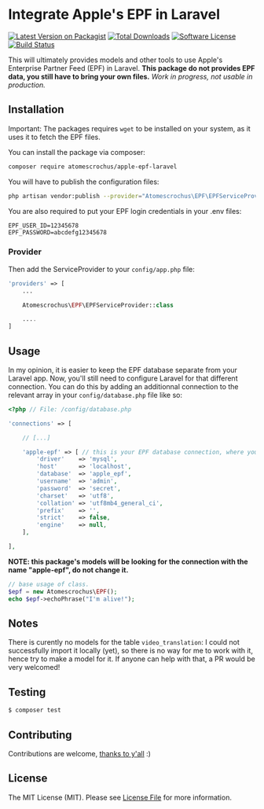 # Integrate Apple's EPF in Laravel

[![Latest Version on Packagist](https://img.shields.io/packagist/v/atomescrochus/apple-epf-laravel.svg?style=flat-square)](https://packagist.org/packages/atomescrochus/apple-epf-laravel)
[![Total Downloads](https://img.shields.io/packagist/dt/atomescrochus/apple-epf-laravel.svg?style=flat-square)](https://packagist.org/packages/atomescrochus/apple-epf-laravel)
[![Software License](https://img.shields.io/badge/license-MIT-brightgreen.svg?style=flat-square)](LICENSE.md)
[![Build Status](https://img.shields.io/travis/atomescrochus/apple-epf-laravel/master.svg?style=flat-square)](https://travis-ci.org/atomescrochus/apple-epf-laravel)

This will ultimately provides models and other tools to use Apple's Enterprise Partner Feed (EPF) in Laravel. **This package do not provides EPF data, you still have to bring your own files.** *Work in progress, not usable in production.*

## Installation

Important: The packages requires `wget` to be installed on your system, as it uses it to fetch the EPF files.

You can install the package via composer:

```bash
composer require atomescrochus/apple-epf-laravel
```

You will have to publish the configuration files:
```bash
php artisan vendor:publish --provider="Atomescrochus\EPF\EPFServiceProvider" --tag="config"
```

You are also required to put your EPF login credentials in your .env files:

```
EPF_USER_ID=12345678
EPF_PASSWORD=abcdefg12345678
```

### Provider

Then add the ServiceProvider to your `config/app.php` file:

```php
'providers' => [
    ...

    Atomescrochus\EPF\EPFServiceProvider::class

    ....
]
```

## Usage

In my opinion, it is easier to keep the EPF database separate from your Laravel app. Now, you'll still need to configure Laravel for that different connection. You can do this by adding an additionnal connection to the relevant array in your `config/database.php` file like so:

```php
<?php // File: /config/database.php

'connections' => [

    // [...]

    'apple-epf' => [ // this is your EPF database connection, where you imported EPF
        'driver'    => 'mysql',
        'host'      => 'localhost',
        'database'  => 'apple_epf',
        'username'  => 'admin',
        'password'  => 'secret',
        'charset'   => 'utf8',
        'collation' => 'utf8mb4_general_ci',
        'prefix'    => '',
        'strict'    => false,
        'engine'    => null,
    ],

],
```

**NOTE: this package's models will be looking for the connection with the name "apple-epf", do not change it.**

```php
// base usage of class.
$epf = new Atomescrochus\EPF();
echo $epf->echoPhrase("I'm alive!");
```

## Notes

There is curently no models for the table `video_translation`: I could not successfully import it locally (yet), so there is no way for me to work with it, hence try to make a model for it. If anyone can help with that, a PR would be very welcomed!

## Testing

```bash
$ composer test
```

## Contributing

Contributions are welcome, [thanks to y'all](https://github.com/atomescrochus/apple-epf-laravel/graphs/contributors) :)

## License

The MIT License (MIT). Please see [License File](LICENSE.md) for more information.
